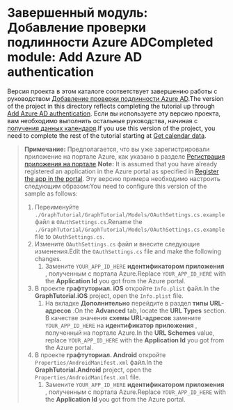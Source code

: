 # <a name="completed-module-add-azure-ad-authentication"></a><span data-ttu-id="bc699-101">Завершенный модуль: Добавление проверки подлинности Azure AD</span><span class="sxs-lookup"><span data-stu-id="bc699-101">Completed module: Add Azure AD authentication</span></span>

<span data-ttu-id="bc699-102">Версия проекта в этом каталоге соответствует завершению работы с руководством [Добавление проверки подлинности Azure AD](https://docs.microsoft.com/graph/tutorials/xamarin?tutorial-step=3).</span><span class="sxs-lookup"><span data-stu-id="bc699-102">The version of the project in this directory reflects completing the tutorial up through [Add Azure AD authentication](https://docs.microsoft.com/graph/tutorials/xamarin?tutorial-step=3).</span></span> <span data-ttu-id="bc699-103">Если вы используете эту версию проекта, вам необходимо выполнить остальные руководства, начиная с [получения данных календаря](https://docs.microsoft.com/graph/tutorials/xamarin?tutorial-step=4).</span><span class="sxs-lookup"><span data-stu-id="bc699-103">If you use this version of the project, you need to complete the rest of the tutorial starting at [Get calendar data](https://docs.microsoft.com/graph/tutorials/xamarin?tutorial-step=4).</span></span>

> <span data-ttu-id="bc699-104">**Примечание:** Предполагается, что вы уже зарегистрировали приложение на портале Azure, как указано в разделе [Регистрация приложения на портале](https://docs.microsoft.com/graph/tutorials/xamarin?tutorial-step=2).</span><span class="sxs-lookup"><span data-stu-id="bc699-104">**Note:** It is assumed that you have already registered an application in the Azure portal as specified in [Register the app in the portal](https://docs.microsoft.com/graph/tutorials/xamarin?tutorial-step=2).</span></span> <span data-ttu-id="bc699-105">Эту версию примера необходимо настроить следующим образом:</span><span class="sxs-lookup"><span data-stu-id="bc699-105">You need to configure this version of the sample as follows:</span></span>
>
> 1. <span data-ttu-id="bc699-106">Переименуйте `./GraphTutorial/GraphTutorial/Models/OAuthSettings.cs.example` файл в `OAuthSettings.cs`.</span><span class="sxs-lookup"><span data-stu-id="bc699-106">Rename the `./GraphTutorial/GraphTutorial/Models/OAuthSettings.cs.example` file to `OAuthSettings.cs`.</span></span>
> 1. <span data-ttu-id="bc699-107">Измените `OAuthSettings.cs` файл и внесите следующие изменения.</span><span class="sxs-lookup"><span data-stu-id="bc699-107">Edit the `OAuthSettings.cs` file and make the following changes.</span></span>
>     1. <span data-ttu-id="bc699-108">Замените `YOUR_APP_ID_HERE` **идентификатором приложения** , полученным с портала Azure.</span><span class="sxs-lookup"><span data-stu-id="bc699-108">Replace `YOUR_APP_ID_HERE` with the **Application Id** you got from the Azure portal.</span></span>
> 1. <span data-ttu-id="bc699-109">В проекте **графтуториал. iOS** откройте `Info.plist` файл.</span><span class="sxs-lookup"><span data-stu-id="bc699-109">In the **GraphTutorial.iOS** project, open the `Info.plist` file.</span></span>
>    1. <span data-ttu-id="bc699-110">На вкладке **Дополнительно** перейдите в раздел **типы URL-адресов** .</span><span class="sxs-lookup"><span data-stu-id="bc699-110">On the **Advanced** tab, locate the **URL Types** section.</span></span> <span data-ttu-id="bc699-111">В качестве значения **схемы URL-адресов** замените `YOUR_APP_ID_HERE` на **идентификатор приложения** , полученный на портале Azure.</span><span class="sxs-lookup"><span data-stu-id="bc699-111">In the **URL Schemes** value, replace `YOUR_APP_ID_HERE` with the **Application Id** you got from the Azure portal.</span></span>
> 1. <span data-ttu-id="bc699-112">В проекте **графтуториал. Android** откройте `Properties/AndroidManifest.xml` файл.</span><span class="sxs-lookup"><span data-stu-id="bc699-112">In the **GraphTutorial.Android** project, open the `Properties/AndroidManifest.xml` file.</span></span>
>     1. <span data-ttu-id="bc699-113">Замените `YOUR_APP_ID_HERE` **идентификатором приложения** , полученным с портала Azure.</span><span class="sxs-lookup"><span data-stu-id="bc699-113">Replace `YOUR_APP_ID_HERE` with the **Application Id** you got from the Azure portal.</span></span>
